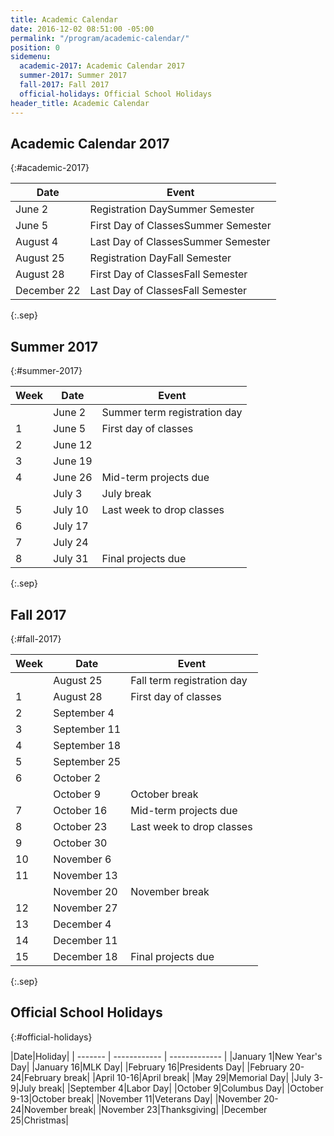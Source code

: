```yaml
---
title: Academic Calendar
date: 2016-12-02 08:51:00 -05:00
permalink: "/program/academic-calendar/"
position: 0
sidemenu:
  academic-2017: Academic Calendar 2017
  summer-2017: Summer 2017
  fall-2017: Fall 2017
  official-holidays: Official School Holidays
header_title: Academic Calendar
---
```


## Academic Calendar 2017
{:#academic-2017}

|Date|Event|
| ------------- | ------------- |
|June 2|Registration DaySummer Semester|
|June 5|First Day of ClassesSummer Semester|
|August 4|Last Day of ClassesSummer Semester|
|August 25|Registration DayFall Semester|
|August 28|First Day of ClassesFall Semester|
|December 22|Last Day of ClassesFall Semester|

{:.sep}
&nbsp;

## Summer 2017
{:#summer-2017}

|Week|Date|Event|
| ------------- | ------------- | ------------- |
||June 2|Summer term registration day|
|1|June 5|First day of classes|
|2|June 12||
|3|June 19||
|4|June 26|Mid-term projects due|
||July 3|July break|
|5|July 10|Last week to drop classes|
|6|July 17||
|7|July 24||
|8|July 31|Final projects due|


{:.sep}
&nbsp;

## Fall 2017
{:#fall-2017}

|Week|Date|Event|
| ----------- | ------------- | ------------- |
|  |August  25|Fall term registration day|
|1 |August 28|First day of classes|
|2 |September 4|   |
|3 |September 11|   |
|4 |September 18|   |
|5 |September 25|   |
|6 |October 2|   |
|  |October 9|October break|
|7 |October 16|Mid-term projects due|
|8 |October 23|Last week to drop classes|
|9 |October 30|   |
|10|November 6|   |
|11|November 13|   |
||November 20|November break|
|12|November 27|   |
|13|December 4|   |
|14|December 11|   |
|15|December 18|Final projects due|

{:.sep}
&nbsp;

## Official School Holidays
{:#official-holidays}

|Date|Holiday|
| ------- | ------------ | ------------- |
|January 1|New Year's Day|
|January 16|MLK Day|
|February 16|Presidents Day|
|February 20-24|February break|
|April 10-16|April break|
|May 29|Memorial Day|
|July 3-9|July break|
|September 4|Labor Day|
|October 9|Columbus Day|
|October 9-13|October break|
|November 11|Veterans Day|
|November 20-24|November break|
|November 23|Thanksgiving|
|December 25|Christmas|
 